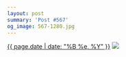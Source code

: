 ```yaml
---
layout: post
summary: 'Post #567'
og_image: 567-1280.jpg
---
```


<p>
  <time><a href="/567">{{ page.date | date: "%B %e, %Y" }}</a></time>
  <a href="/567"><img src="{{ site.assets_url }}/567-640.jpg" srcset="{{ site.assets_url }}/567-320.jpg 320w, {{ site.assets_url }}/567-640.jpg 640w, {{ site.assets_url }}/567-960.jpg 960w, {{ site.assets_url }}/567-1280.jpg 1280w" sizes="(min-width: 700px) 50vw, calc(100vw - 2rem)" /></a>
</p>
